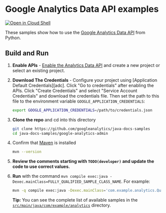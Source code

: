 # Google Analytics Data API examples

[![Open in Cloud Shell][shell_img]][shell_link]

[shell_img]: http://gstatic.com/cloudssh/images/open-btn.png
[shell_link]: https://console.cloud.google.com/cloudshell/open?git_repo=https://github.com/googleanalytics/java-docs-samples&page=editor&open_in_editor=/google-analytics-data/README.md

These samples show how to use the
[Google Analytics Data API](https://developers.google.com/analytics/devguides/reporting/data/v1) from Python.

## Build and Run
1.  **Enable APIs** - [Enable the Analytics Data API](https://console.cloud.google.com/flows/enableapi?apiid=analyticsdata.googleapis.com)
    and create a new project or select an existing project.
2.  **Download The Credentials** - Configure your project using [Application Default Credentials][adc].
    Click "Go to credentials" after enabling the APIs. Click "Create Credentials"
    and select "Service Account Credentials" and download the credentials file. Then set the path to
    this file to the environment variable `GOOGLE_APPLICATION_CREDENTIALS`:

    ```sh
    export GOOGLE_APPLICATION_CREDENTIALS=/path/to/credentials.json
    ```
3.  **Clone the repo** and cd into this directory
    ```sh
    git clone https://github.com/googleanalytics/java-docs-samples
    cd java-docs-samples/google-analytics-admin
    ```
4.  Confirm that [Maven](https://maven.apache.org) is installed
    ```sh
    mvn --version
    ```
5.  **Review the comments starting with `TODO(developer)` and update the code
    to use correct values.**
6.  **Run** with the command `mvn compile exec:java
    -Dexec.mainClass=FULLY_QUALIFIED_SAMPLE_CLASS_NAME`. For example:
    ```sh
    mvn -q compile exec:java -Dexec.mainClass='com.example.analytics.QuickstartSample'
    ```
    **Tip:** You can see the complete list of available samples in the
    [`src/main/java/com/example/analytics`](src/main/java/com/example/analytics)
    directory.

